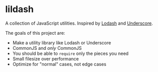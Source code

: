 lildash
=======

A collection of JavaScript utilities. Inspired by [Lodash](https://lodash.com/) and [Underscore](http://underscorejs.org/).

The goals of this project are:

- Make a utility library like Lodash or Underscore
- CommonJS and _only_ CommonJS
- You should be able to `require` only the pieces you need
- Small filesize over performance
- Optimize for "normal" cases, not edge cases
